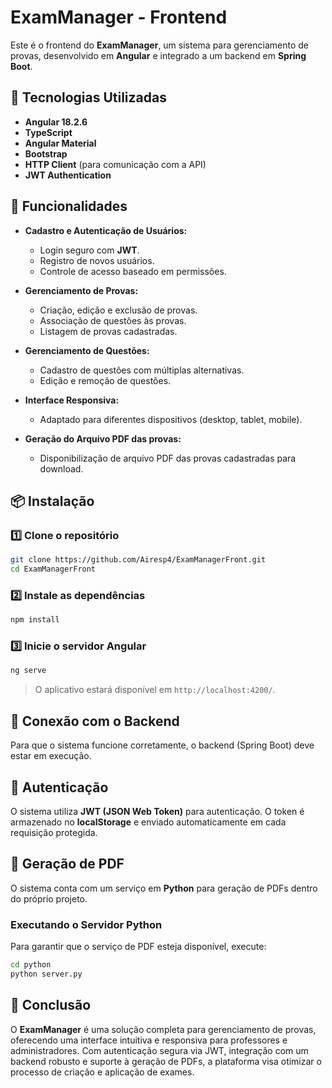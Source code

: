 # ExamManager - Frontend  

Este é o frontend do **ExamManager**, um sistema para gerenciamento de provas, desenvolvido em **Angular** e integrado a um backend em **Spring Boot**.  

## 🚀 Tecnologias Utilizadas  

- **Angular 18.2.6**  
- **TypeScript**  
- **Angular Material**  
- **Bootstrap**  
- **HTTP Client** (para comunicação com a API)  
- **JWT Authentication**  


## 🎯 Funcionalidades  

- **Cadastro e Autenticação de Usuários:**  
  - Login seguro com **JWT**.  
  - Registro de novos usuários.  
  - Controle de acesso baseado em permissões.  

- **Gerenciamento de Provas:**  
  - Criação, edição e exclusão de provas.  
  - Associação de questões às provas.  
  - Listagem de provas cadastradas.  

- **Gerenciamento de Questões:**  
  - Cadastro de questões com múltiplas alternativas.  
  - Edição e remoção de questões.  

- **Interface Responsiva:**  
  - Adaptado para diferentes dispositivos (desktop, tablet, mobile).

- **Geração do Arquivo PDF das provas:**  
  - Disponibilização de arquivo PDF das provas cadastradas para download.


## 📦 Instalação  

### 1️⃣ Clone o repositório  

```sh
git clone https://github.com/Airesp4/ExamManagerFront.git
cd ExamManagerFront
```

### 2️⃣ Instale as dependências  

```sh
npm install
```

### 3️⃣ Inicie o servidor Angular  

```sh
ng serve
```

> O aplicativo estará disponível em `http://localhost:4200/`.

## 🔗 Conexão com o Backend  

Para que o sistema funcione corretamente, o backend (Spring Boot) deve estar em execução.  


## 🔐 Autenticação 

O sistema utiliza **JWT (JSON Web Token)** para autenticação. O token é armazenado no **localStorage** e enviado automaticamente em cada requisição protegida.


## 📜 Geração de PDF  

O sistema conta com um serviço em **Python** para geração de PDFs dentro do próprio projeto.  


### Executando o Servidor Python  

Para garantir que o serviço de PDF esteja disponível, execute:  

```sh
cd python
python server.py
```

## 📝 Conclusão  

O **ExamManager** é uma solução completa para gerenciamento de provas, oferecendo uma interface intuitiva e responsiva para professores e administradores. Com autenticação segura via JWT, integração com um backend robusto e suporte à geração de PDFs, a plataforma visa otimizar o processo de criação e aplicação de exames.
